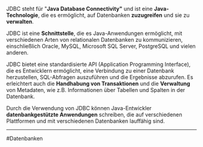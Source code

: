 JDBC steht für "**Java Database Connectivity"** und ist eine **Java-Technologie**, die es ermöglicht, auf Datenbanken **zuzugreifen** und sie zu **verwalten**. 

JDBC ist eine **Schnittstelle**, die es Java-Anwendungen ermöglicht, mit verschiedenen Arten von relationalen Datenbanken zu kommunizieren, einschließlich Oracle, MySQL, Microsoft SQL Server, PostgreSQL und vielen anderen.

JDBC bietet eine standardisierte API (Application Programming Interface), die es Entwicklern ermöglicht, eine Verbindung zu einer Datenbank herzustellen, SQL-Abfragen auszuführen und die Ergebnisse abzurufen. 
Es erleichtert auch die **Handhabung von Transaktionen** und die **Verwaltung** von Metadaten, wie z.B. Informationen über Tabellen und Spalten in der Datenbank.

Durch die Verwendung von JDBC können Java-Entwickler **datenbankgestützte Anwendungen** schreiben, die auf verschiedenen Plattformen und mit verschiedenen Datenbanken lauffähig sind.

___
#Datenbanken 